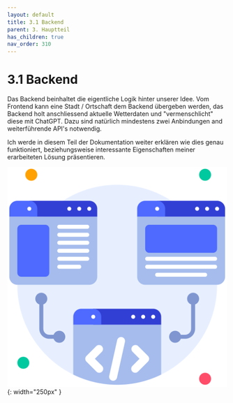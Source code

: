 ```yaml
---
layout: default
title: 3.1 Backend
parent: 3. Hauptteil
has_children: true
nav_order: 310
---
```


# 3.1 Backend

Das Backend beinhaltet die eigentliche Logik hinter unserer Idee. Vom Frontend kann eine Stadt / Ortschaft dem Backend übergeben werden, das Backend holt anschliessend aktuelle Wetterdaten und "vermenschlicht" diese mit ChatGPT. Dazu sind natürlich mindestens zwei Anbindungen and weiterführende API's notwendig.

Ich werde in diesem Teil der Dokumentation weiter erklären wie dies genau funktioniert, beziehungsweise interessante Eigenschaften meiner erarbeiteten Lösung präsentieren.

![Backend](../ressources/icons/backend.png){: width="250px" }
